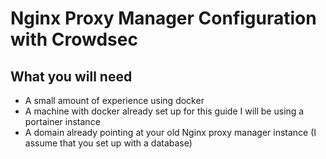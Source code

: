 
# Nginx Proxy Manager Configuration with Crowdsec

## What you will need
- A small amount of experience using docker
- A machine with docker already set up for this guide I will be using a portainer instance
- A domain already pointing at your old Nginx proxy manager instance (I assume that you set up with a database)
